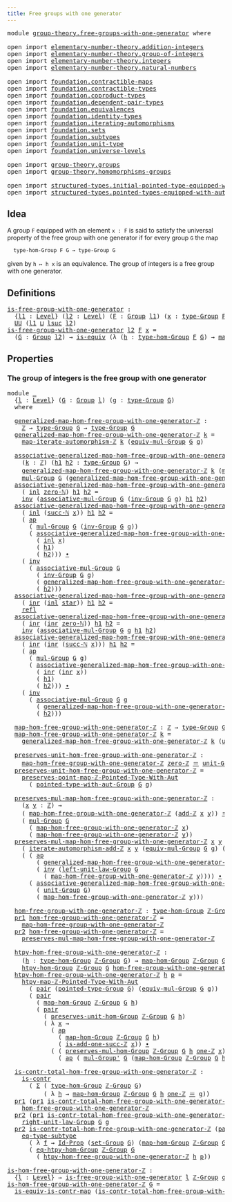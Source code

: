 ```yaml
---
title: Free groups with one generator
---
```


<pre class="Agda"><a id="56" class="Keyword">module</a> <a id="63" href="group-theory.free-groups-with-one-generator.html" class="Module">group-theory.free-groups-with-one-generator</a> <a id="107" class="Keyword">where</a>

<a id="114" class="Keyword">open</a> <a id="119" class="Keyword">import</a> <a id="126" href="elementary-number-theory.addition-integers.html" class="Module">elementary-number-theory.addition-integers</a>
<a id="169" class="Keyword">open</a> <a id="174" class="Keyword">import</a> <a id="181" href="elementary-number-theory.group-of-integers.html" class="Module">elementary-number-theory.group-of-integers</a>
<a id="224" class="Keyword">open</a> <a id="229" class="Keyword">import</a> <a id="236" href="elementary-number-theory.integers.html" class="Module">elementary-number-theory.integers</a>
<a id="270" class="Keyword">open</a> <a id="275" class="Keyword">import</a> <a id="282" href="elementary-number-theory.natural-numbers.html" class="Module">elementary-number-theory.natural-numbers</a>

<a id="324" class="Keyword">open</a> <a id="329" class="Keyword">import</a> <a id="336" href="foundation.contractible-maps.html" class="Module">foundation.contractible-maps</a>
<a id="365" class="Keyword">open</a> <a id="370" class="Keyword">import</a> <a id="377" href="foundation.contractible-types.html" class="Module">foundation.contractible-types</a>
<a id="407" class="Keyword">open</a> <a id="412" class="Keyword">import</a> <a id="419" href="foundation.coproduct-types.html" class="Module">foundation.coproduct-types</a>
<a id="446" class="Keyword">open</a> <a id="451" class="Keyword">import</a> <a id="458" href="foundation.dependent-pair-types.html" class="Module">foundation.dependent-pair-types</a>
<a id="490" class="Keyword">open</a> <a id="495" class="Keyword">import</a> <a id="502" href="foundation.equivalences.html" class="Module">foundation.equivalences</a>
<a id="526" class="Keyword">open</a> <a id="531" class="Keyword">import</a> <a id="538" href="foundation.identity-types.html" class="Module">foundation.identity-types</a>
<a id="564" class="Keyword">open</a> <a id="569" class="Keyword">import</a> <a id="576" href="foundation.iterating-automorphisms.html" class="Module">foundation.iterating-automorphisms</a>
<a id="611" class="Keyword">open</a> <a id="616" class="Keyword">import</a> <a id="623" href="foundation.sets.html" class="Module">foundation.sets</a>
<a id="639" class="Keyword">open</a> <a id="644" class="Keyword">import</a> <a id="651" href="foundation.subtypes.html" class="Module">foundation.subtypes</a>
<a id="671" class="Keyword">open</a> <a id="676" class="Keyword">import</a> <a id="683" href="foundation.unit-type.html" class="Module">foundation.unit-type</a>
<a id="704" class="Keyword">open</a> <a id="709" class="Keyword">import</a> <a id="716" href="foundation.universe-levels.html" class="Module">foundation.universe-levels</a>

<a id="744" class="Keyword">open</a> <a id="749" class="Keyword">import</a> <a id="756" href="group-theory.groups.html" class="Module">group-theory.groups</a>
<a id="776" class="Keyword">open</a> <a id="781" class="Keyword">import</a> <a id="788" href="group-theory.homomorphisms-groups.html" class="Module">group-theory.homomorphisms-groups</a>

<a id="823" class="Keyword">open</a> <a id="828" class="Keyword">import</a> <a id="835" href="structured-types.initial-pointed-type-equipped-with-automorphism.html" class="Module">structured-types.initial-pointed-type-equipped-with-automorphism</a>
<a id="900" class="Keyword">open</a> <a id="905" class="Keyword">import</a> <a id="912" href="structured-types.pointed-types-equipped-with-automorphisms.html" class="Module">structured-types.pointed-types-equipped-with-automorphisms</a>
</pre>
## Idea

A group `F` equipped with an element `x : F` is said to satisfy the universal property of the free group with one generator if for every group `G` the map

```md
  type-hom-Group F G → type-Group G
```

given by `h ↦ h x` is an equivalence. The group of integers is a free group with one generator.

## Definitions

<pre class="Agda"><a id="is-free-group-with-one-generator"></a><a id="1309" href="group-theory.free-groups-with-one-generator.html#1309" class="Function">is-free-group-with-one-generator</a> <a id="1342" class="Symbol">:</a>
  <a id="1346" class="Symbol">{</a><a id="1347" href="group-theory.free-groups-with-one-generator.html#1347" class="Bound">l1</a> <a id="1350" class="Symbol">:</a> <a id="1352" href="Agda.Primitive.html#597" class="Postulate">Level</a><a id="1357" class="Symbol">}</a> <a id="1359" class="Symbol">(</a><a id="1360" href="group-theory.free-groups-with-one-generator.html#1360" class="Bound">l2</a> <a id="1363" class="Symbol">:</a> <a id="1365" href="Agda.Primitive.html#597" class="Postulate">Level</a><a id="1370" class="Symbol">)</a> <a id="1372" class="Symbol">(</a><a id="1373" href="group-theory.free-groups-with-one-generator.html#1373" class="Bound">F</a> <a id="1375" class="Symbol">:</a> <a id="1377" href="group-theory.groups.html#2750" class="Function">Group</a> <a id="1383" href="group-theory.free-groups-with-one-generator.html#1347" class="Bound">l1</a><a id="1385" class="Symbol">)</a> <a id="1387" class="Symbol">(</a><a id="1388" href="group-theory.free-groups-with-one-generator.html#1388" class="Bound">x</a> <a id="1390" class="Symbol">:</a> <a id="1392" href="group-theory.groups.html#2993" class="Function">type-Group</a> <a id="1403" href="group-theory.free-groups-with-one-generator.html#1373" class="Bound">F</a><a id="1404" class="Symbol">)</a> <a id="1406" class="Symbol">→</a>
  <a id="1410" href="foundation-core.universe-levels.html#235" class="Primitive">UU</a> <a id="1413" class="Symbol">(</a><a id="1414" href="group-theory.free-groups-with-one-generator.html#1347" class="Bound">l1</a> <a id="1417" href="Agda.Primitive.html#810" class="Primitive Operator">⊔</a> <a id="1419" href="Agda.Primitive.html#780" class="Primitive">lsuc</a> <a id="1424" href="group-theory.free-groups-with-one-generator.html#1360" class="Bound">l2</a><a id="1426" class="Symbol">)</a>
<a id="1428" href="group-theory.free-groups-with-one-generator.html#1309" class="Function">is-free-group-with-one-generator</a> <a id="1461" href="group-theory.free-groups-with-one-generator.html#1461" class="Bound">l2</a> <a id="1464" href="group-theory.free-groups-with-one-generator.html#1464" class="Bound">F</a> <a id="1466" href="group-theory.free-groups-with-one-generator.html#1466" class="Bound">x</a> <a id="1468" class="Symbol">=</a>
  <a id="1472" class="Symbol">(</a><a id="1473" href="group-theory.free-groups-with-one-generator.html#1473" class="Bound">G</a> <a id="1475" class="Symbol">:</a> <a id="1477" href="group-theory.groups.html#2750" class="Function">Group</a> <a id="1483" href="group-theory.free-groups-with-one-generator.html#1461" class="Bound">l2</a><a id="1485" class="Symbol">)</a> <a id="1487" class="Symbol">→</a> <a id="1489" href="foundation-core.equivalences.html#1556" class="Function">is-equiv</a> <a id="1498" class="Symbol">(λ</a> <a id="1501" class="Symbol">(</a><a id="1502" href="group-theory.free-groups-with-one-generator.html#1502" class="Bound">h</a> <a id="1504" class="Symbol">:</a> <a id="1506" href="group-theory.homomorphisms-groups.html#1635" class="Function">type-hom-Group</a> <a id="1521" href="group-theory.free-groups-with-one-generator.html#1464" class="Bound">F</a> <a id="1523" href="group-theory.free-groups-with-one-generator.html#1473" class="Bound">G</a><a id="1524" class="Symbol">)</a> <a id="1526" class="Symbol">→</a> <a id="1528" href="group-theory.homomorphisms-groups.html#1764" class="Function">map-hom-Group</a> <a id="1542" href="group-theory.free-groups-with-one-generator.html#1464" class="Bound">F</a> <a id="1544" href="group-theory.free-groups-with-one-generator.html#1473" class="Bound">G</a> <a id="1546" href="group-theory.free-groups-with-one-generator.html#1502" class="Bound">h</a> <a id="1548" href="group-theory.free-groups-with-one-generator.html#1466" class="Bound">x</a><a id="1549" class="Symbol">)</a>
</pre>
## Properties

### The group of integers is the free group with one generator

<pre class="Agda"><a id="1643" class="Keyword">module</a> <a id="1650" href="group-theory.free-groups-with-one-generator.html#1650" class="Module">_</a>
  <a id="1654" class="Symbol">{</a><a id="1655" href="group-theory.free-groups-with-one-generator.html#1655" class="Bound">l</a> <a id="1657" class="Symbol">:</a> <a id="1659" href="Agda.Primitive.html#597" class="Postulate">Level</a><a id="1664" class="Symbol">}</a> <a id="1666" class="Symbol">(</a><a id="1667" href="group-theory.free-groups-with-one-generator.html#1667" class="Bound">G</a> <a id="1669" class="Symbol">:</a> <a id="1671" href="group-theory.groups.html#2750" class="Function">Group</a> <a id="1677" href="group-theory.free-groups-with-one-generator.html#1655" class="Bound">l</a><a id="1678" class="Symbol">)</a> <a id="1680" class="Symbol">(</a><a id="1681" href="group-theory.free-groups-with-one-generator.html#1681" class="Bound">g</a> <a id="1683" class="Symbol">:</a> <a id="1685" href="group-theory.groups.html#2993" class="Function">type-Group</a> <a id="1696" href="group-theory.free-groups-with-one-generator.html#1667" class="Bound">G</a><a id="1697" class="Symbol">)</a>
  <a id="1701" class="Keyword">where</a>

  <a id="1710" href="group-theory.free-groups-with-one-generator.html#1710" class="Function">generalized-map-hom-free-group-with-one-generator-ℤ</a> <a id="1762" class="Symbol">:</a>
    <a id="1768" href="elementary-number-theory.integers.html#2078" class="Function">ℤ</a> <a id="1770" class="Symbol">→</a> <a id="1772" href="group-theory.groups.html#2993" class="Function">type-Group</a> <a id="1783" href="group-theory.free-groups-with-one-generator.html#1667" class="Bound">G</a> <a id="1785" class="Symbol">→</a> <a id="1787" href="group-theory.groups.html#2993" class="Function">type-Group</a> <a id="1798" href="group-theory.free-groups-with-one-generator.html#1667" class="Bound">G</a>
  <a id="1802" href="group-theory.free-groups-with-one-generator.html#1710" class="Function">generalized-map-hom-free-group-with-one-generator-ℤ</a> <a id="1854" href="group-theory.free-groups-with-one-generator.html#1854" class="Bound">k</a> <a id="1856" class="Symbol">=</a>
    <a id="1862" href="foundation.iterating-automorphisms.html#2989" class="Function">map-iterate-automorphism-ℤ</a> <a id="1889" href="group-theory.free-groups-with-one-generator.html#1854" class="Bound">k</a> <a id="1891" class="Symbol">(</a><a id="1892" href="group-theory.groups.html#6224" class="Function">equiv-mul-Group</a> <a id="1908" href="group-theory.free-groups-with-one-generator.html#1667" class="Bound">G</a> <a id="1910" href="group-theory.free-groups-with-one-generator.html#1681" class="Bound">g</a><a id="1911" class="Symbol">)</a>

  <a id="1916" href="group-theory.free-groups-with-one-generator.html#1916" class="Function">associative-generalized-map-hom-free-group-with-one-generator-ℤ</a> <a id="1980" class="Symbol">:</a>
    <a id="1986" class="Symbol">(</a><a id="1987" href="group-theory.free-groups-with-one-generator.html#1987" class="Bound">k</a> <a id="1989" class="Symbol">:</a> <a id="1991" href="elementary-number-theory.integers.html#2078" class="Function">ℤ</a><a id="1992" class="Symbol">)</a> <a id="1994" class="Symbol">(</a><a id="1995" href="group-theory.free-groups-with-one-generator.html#1995" class="Bound">h1</a> <a id="1998" href="group-theory.free-groups-with-one-generator.html#1998" class="Bound">h2</a> <a id="2001" class="Symbol">:</a> <a id="2003" href="group-theory.groups.html#2993" class="Function">type-Group</a> <a id="2014" href="group-theory.free-groups-with-one-generator.html#1667" class="Bound">G</a><a id="2015" class="Symbol">)</a> <a id="2017" class="Symbol">→</a>
    <a id="2023" href="group-theory.free-groups-with-one-generator.html#1710" class="Function">generalized-map-hom-free-group-with-one-generator-ℤ</a> <a id="2075" href="group-theory.free-groups-with-one-generator.html#1987" class="Bound">k</a> <a id="2077" class="Symbol">(</a><a id="2078" href="group-theory.groups.html#3238" class="Function">mul-Group</a> <a id="2088" href="group-theory.free-groups-with-one-generator.html#1667" class="Bound">G</a> <a id="2090" href="group-theory.free-groups-with-one-generator.html#1995" class="Bound">h1</a> <a id="2093" href="group-theory.free-groups-with-one-generator.html#1998" class="Bound">h2</a><a id="2095" class="Symbol">)</a> <a id="2097" href="foundation-core.identity-types.html#1865" class="Function Operator">＝</a>
    <a id="2103" href="group-theory.groups.html#3238" class="Function">mul-Group</a> <a id="2113" href="group-theory.free-groups-with-one-generator.html#1667" class="Bound">G</a> <a id="2115" class="Symbol">(</a><a id="2116" href="group-theory.free-groups-with-one-generator.html#1710" class="Function">generalized-map-hom-free-group-with-one-generator-ℤ</a> <a id="2168" href="group-theory.free-groups-with-one-generator.html#1987" class="Bound">k</a> <a id="2170" href="group-theory.free-groups-with-one-generator.html#1995" class="Bound">h1</a><a id="2172" class="Symbol">)</a> <a id="2174" href="group-theory.free-groups-with-one-generator.html#1998" class="Bound">h2</a>
  <a id="2179" href="group-theory.free-groups-with-one-generator.html#1916" class="Function">associative-generalized-map-hom-free-group-with-one-generator-ℤ</a>
    <a id="2247" class="Symbol">(</a> <a id="2249" href="foundation.coproduct-types.html#1249" class="InductiveConstructor">inl</a> <a id="2253" href="elementary-number-theory.natural-numbers.html#1569" class="InductiveConstructor">zero-ℕ</a><a id="2259" class="Symbol">)</a> <a id="2261" href="group-theory.free-groups-with-one-generator.html#2261" class="Bound">h1</a> <a id="2264" href="group-theory.free-groups-with-one-generator.html#2264" class="Bound">h2</a> <a id="2267" class="Symbol">=</a>
    <a id="2273" href="foundation-core.identity-types.html#2729" class="Function">inv</a> <a id="2277" class="Symbol">(</a><a id="2278" href="group-theory.groups.html#3587" class="Function">associative-mul-Group</a> <a id="2300" href="group-theory.free-groups-with-one-generator.html#1667" class="Bound">G</a> <a id="2302" class="Symbol">(</a><a id="2303" href="group-theory.groups.html#4941" class="Function">inv-Group</a> <a id="2313" href="group-theory.free-groups-with-one-generator.html#1667" class="Bound">G</a> <a id="2315" href="group-theory.free-groups-with-one-generator.html#1681" class="Bound">g</a><a id="2316" class="Symbol">)</a> <a id="2318" href="group-theory.free-groups-with-one-generator.html#2261" class="Bound">h1</a> <a id="2321" href="group-theory.free-groups-with-one-generator.html#2264" class="Bound">h2</a><a id="2323" class="Symbol">)</a>
  <a id="2327" href="group-theory.free-groups-with-one-generator.html#1916" class="Function">associative-generalized-map-hom-free-group-with-one-generator-ℤ</a>
    <a id="2395" class="Symbol">(</a> <a id="2397" href="foundation.coproduct-types.html#1249" class="InductiveConstructor">inl</a> <a id="2401" class="Symbol">(</a><a id="2402" href="elementary-number-theory.natural-numbers.html#1582" class="InductiveConstructor">succ-ℕ</a> <a id="2409" href="group-theory.free-groups-with-one-generator.html#2409" class="Bound">x</a><a id="2410" class="Symbol">))</a> <a id="2413" href="group-theory.free-groups-with-one-generator.html#2413" class="Bound">h1</a> <a id="2416" href="group-theory.free-groups-with-one-generator.html#2416" class="Bound">h2</a> <a id="2419" class="Symbol">=</a>
    <a id="2425" class="Symbol">(</a> <a id="2427" href="foundation-core.identity-types.html#4003" class="Function">ap</a>
      <a id="2436" class="Symbol">(</a> <a id="2438" href="group-theory.groups.html#3238" class="Function">mul-Group</a> <a id="2448" href="group-theory.free-groups-with-one-generator.html#1667" class="Bound">G</a> <a id="2450" class="Symbol">(</a><a id="2451" href="group-theory.groups.html#4941" class="Function">inv-Group</a> <a id="2461" href="group-theory.free-groups-with-one-generator.html#1667" class="Bound">G</a> <a id="2463" href="group-theory.free-groups-with-one-generator.html#1681" class="Bound">g</a><a id="2464" class="Symbol">))</a>
      <a id="2473" class="Symbol">(</a> <a id="2475" href="group-theory.free-groups-with-one-generator.html#1916" class="Function">associative-generalized-map-hom-free-group-with-one-generator-ℤ</a>
        <a id="2547" class="Symbol">(</a> <a id="2549" href="foundation.coproduct-types.html#1249" class="InductiveConstructor">inl</a> <a id="2553" href="group-theory.free-groups-with-one-generator.html#2409" class="Bound">x</a><a id="2554" class="Symbol">)</a>
        <a id="2564" class="Symbol">(</a> <a id="2566" href="group-theory.free-groups-with-one-generator.html#2413" class="Bound">h1</a><a id="2568" class="Symbol">)</a>
        <a id="2578" class="Symbol">(</a> <a id="2580" href="group-theory.free-groups-with-one-generator.html#2416" class="Bound">h2</a><a id="2582" class="Symbol">)))</a> <a id="2586" href="foundation-core.identity-types.html#2425" class="Function Operator">∙</a>
    <a id="2592" class="Symbol">(</a> <a id="2594" href="foundation-core.identity-types.html#2729" class="Function">inv</a>
      <a id="2604" class="Symbol">(</a> <a id="2606" href="group-theory.groups.html#3587" class="Function">associative-mul-Group</a> <a id="2628" href="group-theory.free-groups-with-one-generator.html#1667" class="Bound">G</a>
        <a id="2638" class="Symbol">(</a> <a id="2640" href="group-theory.groups.html#4941" class="Function">inv-Group</a> <a id="2650" href="group-theory.free-groups-with-one-generator.html#1667" class="Bound">G</a> <a id="2652" href="group-theory.free-groups-with-one-generator.html#1681" class="Bound">g</a><a id="2653" class="Symbol">)</a>
        <a id="2663" class="Symbol">(</a> <a id="2665" href="group-theory.free-groups-with-one-generator.html#1710" class="Function">generalized-map-hom-free-group-with-one-generator-ℤ</a> <a id="2717" class="Symbol">(</a><a id="2718" href="foundation.coproduct-types.html#1249" class="InductiveConstructor">inl</a> <a id="2722" href="group-theory.free-groups-with-one-generator.html#2409" class="Bound">x</a><a id="2723" class="Symbol">)</a> <a id="2725" href="group-theory.free-groups-with-one-generator.html#2413" class="Bound">h1</a><a id="2727" class="Symbol">)</a>
        <a id="2737" class="Symbol">(</a> <a id="2739" href="group-theory.free-groups-with-one-generator.html#2416" class="Bound">h2</a><a id="2741" class="Symbol">)))</a>
  <a id="2747" href="group-theory.free-groups-with-one-generator.html#1916" class="Function">associative-generalized-map-hom-free-group-with-one-generator-ℤ</a>
    <a id="2815" class="Symbol">(</a> <a id="2817" href="foundation.coproduct-types.html#1267" class="InductiveConstructor">inr</a> <a id="2821" class="Symbol">(</a><a id="2822" href="foundation.coproduct-types.html#1249" class="InductiveConstructor">inl</a> <a id="2826" href="foundation.unit-type.html#1108" class="InductiveConstructor">star</a><a id="2830" class="Symbol">))</a> <a id="2833" href="group-theory.free-groups-with-one-generator.html#2833" class="Bound">h1</a> <a id="2836" href="group-theory.free-groups-with-one-generator.html#2836" class="Bound">h2</a> <a id="2839" class="Symbol">=</a>
    <a id="2845" href="foundation-core.identity-types.html#1820" class="InductiveConstructor">refl</a>
  <a id="2852" href="group-theory.free-groups-with-one-generator.html#1916" class="Function">associative-generalized-map-hom-free-group-with-one-generator-ℤ</a>
    <a id="2920" class="Symbol">(</a> <a id="2922" href="foundation.coproduct-types.html#1267" class="InductiveConstructor">inr</a> <a id="2926" class="Symbol">(</a><a id="2927" href="foundation.coproduct-types.html#1267" class="InductiveConstructor">inr</a> <a id="2931" href="elementary-number-theory.natural-numbers.html#1569" class="InductiveConstructor">zero-ℕ</a><a id="2937" class="Symbol">))</a> <a id="2940" href="group-theory.free-groups-with-one-generator.html#2940" class="Bound">h1</a> <a id="2943" href="group-theory.free-groups-with-one-generator.html#2943" class="Bound">h2</a> <a id="2946" class="Symbol">=</a>
    <a id="2952" href="foundation-core.identity-types.html#2729" class="Function">inv</a> <a id="2956" class="Symbol">(</a><a id="2957" href="group-theory.groups.html#3587" class="Function">associative-mul-Group</a> <a id="2979" href="group-theory.free-groups-with-one-generator.html#1667" class="Bound">G</a> <a id="2981" href="group-theory.free-groups-with-one-generator.html#1681" class="Bound">g</a> <a id="2983" href="group-theory.free-groups-with-one-generator.html#2940" class="Bound">h1</a> <a id="2986" href="group-theory.free-groups-with-one-generator.html#2943" class="Bound">h2</a><a id="2988" class="Symbol">)</a>
  <a id="2992" href="group-theory.free-groups-with-one-generator.html#1916" class="Function">associative-generalized-map-hom-free-group-with-one-generator-ℤ</a>
    <a id="3060" class="Symbol">(</a> <a id="3062" href="foundation.coproduct-types.html#1267" class="InductiveConstructor">inr</a> <a id="3066" class="Symbol">(</a><a id="3067" href="foundation.coproduct-types.html#1267" class="InductiveConstructor">inr</a> <a id="3071" class="Symbol">(</a><a id="3072" href="elementary-number-theory.natural-numbers.html#1582" class="InductiveConstructor">succ-ℕ</a> <a id="3079" href="group-theory.free-groups-with-one-generator.html#3079" class="Bound">x</a><a id="3080" class="Symbol">)))</a> <a id="3084" href="group-theory.free-groups-with-one-generator.html#3084" class="Bound">h1</a> <a id="3087" href="group-theory.free-groups-with-one-generator.html#3087" class="Bound">h2</a> <a id="3090" class="Symbol">=</a>
    <a id="3096" class="Symbol">(</a> <a id="3098" href="foundation-core.identity-types.html#4003" class="Function">ap</a>
      <a id="3107" class="Symbol">(</a> <a id="3109" href="group-theory.groups.html#3238" class="Function">mul-Group</a> <a id="3119" href="group-theory.free-groups-with-one-generator.html#1667" class="Bound">G</a> <a id="3121" href="group-theory.free-groups-with-one-generator.html#1681" class="Bound">g</a><a id="3122" class="Symbol">)</a>
      <a id="3130" class="Symbol">(</a> <a id="3132" href="group-theory.free-groups-with-one-generator.html#1916" class="Function">associative-generalized-map-hom-free-group-with-one-generator-ℤ</a>
        <a id="3204" class="Symbol">(</a> <a id="3206" href="foundation.coproduct-types.html#1267" class="InductiveConstructor">inr</a> <a id="3210" class="Symbol">(</a><a id="3211" href="foundation.coproduct-types.html#1267" class="InductiveConstructor">inr</a> <a id="3215" href="group-theory.free-groups-with-one-generator.html#3079" class="Bound">x</a><a id="3216" class="Symbol">))</a>
        <a id="3227" class="Symbol">(</a> <a id="3229" href="group-theory.free-groups-with-one-generator.html#3084" class="Bound">h1</a><a id="3231" class="Symbol">)</a>
        <a id="3241" class="Symbol">(</a> <a id="3243" href="group-theory.free-groups-with-one-generator.html#3087" class="Bound">h2</a><a id="3245" class="Symbol">)))</a> <a id="3249" href="foundation-core.identity-types.html#2425" class="Function Operator">∙</a>
    <a id="3255" class="Symbol">(</a> <a id="3257" href="foundation-core.identity-types.html#2729" class="Function">inv</a>
      <a id="3267" class="Symbol">(</a> <a id="3269" href="group-theory.groups.html#3587" class="Function">associative-mul-Group</a> <a id="3291" href="group-theory.free-groups-with-one-generator.html#1667" class="Bound">G</a> <a id="3293" href="group-theory.free-groups-with-one-generator.html#1681" class="Bound">g</a>
        <a id="3303" class="Symbol">(</a> <a id="3305" href="group-theory.free-groups-with-one-generator.html#1710" class="Function">generalized-map-hom-free-group-with-one-generator-ℤ</a> <a id="3357" class="Symbol">(</a><a id="3358" href="foundation.coproduct-types.html#1267" class="InductiveConstructor">inr</a> <a id="3362" class="Symbol">(</a><a id="3363" href="foundation.coproduct-types.html#1267" class="InductiveConstructor">inr</a> <a id="3367" href="group-theory.free-groups-with-one-generator.html#3079" class="Bound">x</a><a id="3368" class="Symbol">))</a> <a id="3371" href="group-theory.free-groups-with-one-generator.html#3084" class="Bound">h1</a><a id="3373" class="Symbol">)</a>
        <a id="3383" class="Symbol">(</a> <a id="3385" href="group-theory.free-groups-with-one-generator.html#3087" class="Bound">h2</a><a id="3387" class="Symbol">)))</a>
  
  <a id="3396" href="group-theory.free-groups-with-one-generator.html#3396" class="Function">map-hom-free-group-with-one-generator-ℤ</a> <a id="3436" class="Symbol">:</a> <a id="3438" href="elementary-number-theory.integers.html#2078" class="Function">ℤ</a> <a id="3440" class="Symbol">→</a> <a id="3442" href="group-theory.groups.html#2993" class="Function">type-Group</a> <a id="3453" href="group-theory.free-groups-with-one-generator.html#1667" class="Bound">G</a>
  <a id="3457" href="group-theory.free-groups-with-one-generator.html#3396" class="Function">map-hom-free-group-with-one-generator-ℤ</a> <a id="3497" href="group-theory.free-groups-with-one-generator.html#3497" class="Bound">k</a> <a id="3499" class="Symbol">=</a>
    <a id="3505" href="group-theory.free-groups-with-one-generator.html#1710" class="Function">generalized-map-hom-free-group-with-one-generator-ℤ</a> <a id="3557" href="group-theory.free-groups-with-one-generator.html#3497" class="Bound">k</a> <a id="3559" class="Symbol">(</a><a id="3560" href="group-theory.groups.html#4037" class="Function">unit-Group</a> <a id="3571" href="group-theory.free-groups-with-one-generator.html#1667" class="Bound">G</a><a id="3572" class="Symbol">)</a>

  <a id="3577" href="group-theory.free-groups-with-one-generator.html#3577" class="Function">preserves-unit-hom-free-group-with-one-generator-ℤ</a> <a id="3628" class="Symbol">:</a>
    <a id="3634" href="group-theory.free-groups-with-one-generator.html#3396" class="Function">map-hom-free-group-with-one-generator-ℤ</a> <a id="3674" href="elementary-number-theory.integers.html#2321" class="Function">zero-ℤ</a> <a id="3681" href="foundation-core.identity-types.html#1865" class="Function Operator">＝</a> <a id="3683" href="group-theory.groups.html#4037" class="Function">unit-Group</a> <a id="3694" href="group-theory.free-groups-with-one-generator.html#1667" class="Bound">G</a>
  <a id="3698" href="group-theory.free-groups-with-one-generator.html#3577" class="Function">preserves-unit-hom-free-group-with-one-generator-ℤ</a> <a id="3749" class="Symbol">=</a>
    <a id="3755" href="structured-types.initial-pointed-type-equipped-with-automorphism.html#1512" class="Function">preserves-point-map-ℤ-Pointed-Type-With-Aut</a>
      <a id="3805" class="Symbol">(</a> <a id="3807" href="group-theory.groups.html#11872" class="Function">pointed-type-with-aut-Group</a> <a id="3835" href="group-theory.free-groups-with-one-generator.html#1667" class="Bound">G</a> <a id="3837" href="group-theory.free-groups-with-one-generator.html#1681" class="Bound">g</a><a id="3838" class="Symbol">)</a>

  <a id="3843" href="group-theory.free-groups-with-one-generator.html#3843" class="Function">preserves-mul-map-hom-free-group-with-one-generator-ℤ</a> <a id="3897" class="Symbol">:</a>
    <a id="3903" class="Symbol">(</a><a id="3904" href="group-theory.free-groups-with-one-generator.html#3904" class="Bound">x</a> <a id="3906" href="group-theory.free-groups-with-one-generator.html#3906" class="Bound">y</a> <a id="3908" class="Symbol">:</a> <a id="3910" href="elementary-number-theory.integers.html#2078" class="Function">ℤ</a><a id="3911" class="Symbol">)</a> <a id="3913" class="Symbol">→</a>
    <a id="3919" class="Symbol">(</a> <a id="3921" href="group-theory.free-groups-with-one-generator.html#3396" class="Function">map-hom-free-group-with-one-generator-ℤ</a> <a id="3961" class="Symbol">(</a><a id="3962" href="elementary-number-theory.addition-integers.html#1631" class="Function">add-ℤ</a> <a id="3968" href="group-theory.free-groups-with-one-generator.html#3904" class="Bound">x</a> <a id="3970" href="group-theory.free-groups-with-one-generator.html#3906" class="Bound">y</a><a id="3971" class="Symbol">))</a> <a id="3974" href="foundation-core.identity-types.html#1865" class="Function Operator">＝</a>
    <a id="3980" class="Symbol">(</a> <a id="3982" href="group-theory.groups.html#3238" class="Function">mul-Group</a> <a id="3992" href="group-theory.free-groups-with-one-generator.html#1667" class="Bound">G</a>
      <a id="4000" class="Symbol">(</a> <a id="4002" href="group-theory.free-groups-with-one-generator.html#3396" class="Function">map-hom-free-group-with-one-generator-ℤ</a> <a id="4042" href="group-theory.free-groups-with-one-generator.html#3904" class="Bound">x</a><a id="4043" class="Symbol">)</a>
      <a id="4051" class="Symbol">(</a> <a id="4053" href="group-theory.free-groups-with-one-generator.html#3396" class="Function">map-hom-free-group-with-one-generator-ℤ</a> <a id="4093" href="group-theory.free-groups-with-one-generator.html#3906" class="Bound">y</a><a id="4094" class="Symbol">))</a>
  <a id="4099" href="group-theory.free-groups-with-one-generator.html#3843" class="Function">preserves-mul-map-hom-free-group-with-one-generator-ℤ</a> <a id="4153" href="group-theory.free-groups-with-one-generator.html#4153" class="Bound">x</a> <a id="4155" href="group-theory.free-groups-with-one-generator.html#4155" class="Bound">y</a> <a id="4157" class="Symbol">=</a>
    <a id="4163" class="Symbol">(</a> <a id="4165" href="foundation.iterating-automorphisms.html#9298" class="Function">iterate-automorphism-add-ℤ</a> <a id="4192" href="group-theory.free-groups-with-one-generator.html#4153" class="Bound">x</a> <a id="4194" href="group-theory.free-groups-with-one-generator.html#4155" class="Bound">y</a> <a id="4196" class="Symbol">(</a><a id="4197" href="group-theory.groups.html#6224" class="Function">equiv-mul-Group</a> <a id="4213" href="group-theory.free-groups-with-one-generator.html#1667" class="Bound">G</a> <a id="4215" href="group-theory.free-groups-with-one-generator.html#1681" class="Bound">g</a><a id="4216" class="Symbol">)</a> <a id="4218" class="Symbol">(</a><a id="4219" href="group-theory.groups.html#4037" class="Function">unit-Group</a> <a id="4230" href="group-theory.free-groups-with-one-generator.html#1667" class="Bound">G</a><a id="4231" class="Symbol">))</a> <a id="4234" href="foundation-core.identity-types.html#2425" class="Function Operator">∙</a>
    <a id="4240" class="Symbol">(</a> <a id="4242" class="Symbol">(</a> <a id="4244" href="foundation-core.identity-types.html#4003" class="Function">ap</a>
        <a id="4255" class="Symbol">(</a> <a id="4257" href="group-theory.free-groups-with-one-generator.html#1710" class="Function">generalized-map-hom-free-group-with-one-generator-ℤ</a> <a id="4309" href="group-theory.free-groups-with-one-generator.html#4153" class="Bound">x</a><a id="4310" class="Symbol">)</a>
        <a id="4320" class="Symbol">(</a> <a id="4322" href="foundation-core.identity-types.html#2729" class="Function">inv</a> <a id="4326" class="Symbol">(</a><a id="4327" href="group-theory.groups.html#4454" class="Function">left-unit-law-Group</a> <a id="4347" href="group-theory.free-groups-with-one-generator.html#1667" class="Bound">G</a>
          <a id="4359" class="Symbol">(</a> <a id="4361" href="group-theory.free-groups-with-one-generator.html#3396" class="Function">map-hom-free-group-with-one-generator-ℤ</a> <a id="4401" href="group-theory.free-groups-with-one-generator.html#4155" class="Bound">y</a><a id="4402" class="Symbol">))))</a> <a id="4407" href="foundation-core.identity-types.html#2425" class="Function Operator">∙</a>
      <a id="4415" class="Symbol">(</a> <a id="4417" href="group-theory.free-groups-with-one-generator.html#1916" class="Function">associative-generalized-map-hom-free-group-with-one-generator-ℤ</a> <a id="4481" href="group-theory.free-groups-with-one-generator.html#4153" class="Bound">x</a>
        <a id="4491" class="Symbol">(</a> <a id="4493" href="group-theory.groups.html#4037" class="Function">unit-Group</a> <a id="4504" href="group-theory.free-groups-with-one-generator.html#1667" class="Bound">G</a><a id="4505" class="Symbol">)</a>
        <a id="4515" class="Symbol">(</a> <a id="4517" href="group-theory.free-groups-with-one-generator.html#3396" class="Function">map-hom-free-group-with-one-generator-ℤ</a> <a id="4557" href="group-theory.free-groups-with-one-generator.html#4155" class="Bound">y</a><a id="4558" class="Symbol">)))</a>

  <a id="4565" href="group-theory.free-groups-with-one-generator.html#4565" class="Function">hom-free-group-with-one-generator-ℤ</a> <a id="4601" class="Symbol">:</a> <a id="4603" href="group-theory.homomorphisms-groups.html#1635" class="Function">type-hom-Group</a> <a id="4618" href="elementary-number-theory.group-of-integers.html#658" class="Function">ℤ-Group</a> <a id="4626" href="group-theory.free-groups-with-one-generator.html#1667" class="Bound">G</a>
  <a id="4630" href="foundation-core.dependent-pair-types.html#605" class="Field">pr1</a> <a id="4634" href="group-theory.free-groups-with-one-generator.html#4565" class="Function">hom-free-group-with-one-generator-ℤ</a> <a id="4670" class="Symbol">=</a>
    <a id="4676" href="group-theory.free-groups-with-one-generator.html#3396" class="Function">map-hom-free-group-with-one-generator-ℤ</a>
  <a id="4718" href="foundation-core.dependent-pair-types.html#617" class="Field">pr2</a> <a id="4722" href="group-theory.free-groups-with-one-generator.html#4565" class="Function">hom-free-group-with-one-generator-ℤ</a> <a id="4758" class="Symbol">=</a>
    <a id="4764" href="group-theory.free-groups-with-one-generator.html#3843" class="Function">preserves-mul-map-hom-free-group-with-one-generator-ℤ</a>

  <a id="4821" href="group-theory.free-groups-with-one-generator.html#4821" class="Function">htpy-hom-free-group-with-one-generator-ℤ</a> <a id="4862" class="Symbol">:</a>
    <a id="4868" class="Symbol">(</a><a id="4869" href="group-theory.free-groups-with-one-generator.html#4869" class="Bound">h</a> <a id="4871" class="Symbol">:</a> <a id="4873" href="group-theory.homomorphisms-groups.html#1635" class="Function">type-hom-Group</a> <a id="4888" href="elementary-number-theory.group-of-integers.html#658" class="Function">ℤ-Group</a> <a id="4896" href="group-theory.free-groups-with-one-generator.html#1667" class="Bound">G</a><a id="4897" class="Symbol">)</a> <a id="4899" class="Symbol">→</a> <a id="4901" href="group-theory.homomorphisms-groups.html#1764" class="Function">map-hom-Group</a> <a id="4915" href="elementary-number-theory.group-of-integers.html#658" class="Function">ℤ-Group</a> <a id="4923" href="group-theory.free-groups-with-one-generator.html#1667" class="Bound">G</a> <a id="4925" href="group-theory.free-groups-with-one-generator.html#4869" class="Bound">h</a> <a id="4927" href="elementary-number-theory.integers.html#2563" class="Function">one-ℤ</a> <a id="4933" href="foundation-core.identity-types.html#1865" class="Function Operator">＝</a> <a id="4935" href="group-theory.free-groups-with-one-generator.html#1681" class="Bound">g</a> <a id="4937" class="Symbol">→</a>
    <a id="4943" href="group-theory.homomorphisms-groups.html#2690" class="Function">htpy-hom-Group</a> <a id="4958" href="elementary-number-theory.group-of-integers.html#658" class="Function">ℤ-Group</a> <a id="4966" href="group-theory.free-groups-with-one-generator.html#1667" class="Bound">G</a> <a id="4968" href="group-theory.free-groups-with-one-generator.html#4565" class="Function">hom-free-group-with-one-generator-ℤ</a> <a id="5004" href="group-theory.free-groups-with-one-generator.html#4869" class="Bound">h</a>
  <a id="5008" href="group-theory.free-groups-with-one-generator.html#4821" class="Function">htpy-hom-free-group-with-one-generator-ℤ</a> <a id="5049" href="group-theory.free-groups-with-one-generator.html#5049" class="Bound">h</a> <a id="5051" href="group-theory.free-groups-with-one-generator.html#5051" class="Bound">p</a> <a id="5053" class="Symbol">=</a>
    <a id="5059" href="structured-types.initial-pointed-type-equipped-with-automorphism.html#2493" class="Function">htpy-map-ℤ-Pointed-Type-With-Aut</a>
      <a id="5098" class="Symbol">(</a> <a id="5100" href="foundation-core.dependent-pair-types.html#588" class="InductiveConstructor">pair</a> <a id="5105" class="Symbol">(</a><a id="5106" href="group-theory.groups.html#4714" class="Function">pointed-type-Group</a> <a id="5125" href="group-theory.free-groups-with-one-generator.html#1667" class="Bound">G</a><a id="5126" class="Symbol">)</a> <a id="5128" class="Symbol">(</a><a id="5129" href="group-theory.groups.html#6224" class="Function">equiv-mul-Group</a> <a id="5145" href="group-theory.free-groups-with-one-generator.html#1667" class="Bound">G</a> <a id="5147" href="group-theory.free-groups-with-one-generator.html#1681" class="Bound">g</a><a id="5148" class="Symbol">))</a>
      <a id="5157" class="Symbol">(</a> <a id="5159" href="foundation-core.dependent-pair-types.html#588" class="InductiveConstructor">pair</a>
        <a id="5172" class="Symbol">(</a> <a id="5174" href="group-theory.homomorphisms-groups.html#1764" class="Function">map-hom-Group</a> <a id="5188" href="elementary-number-theory.group-of-integers.html#658" class="Function">ℤ-Group</a> <a id="5196" href="group-theory.free-groups-with-one-generator.html#1667" class="Bound">G</a> <a id="5198" href="group-theory.free-groups-with-one-generator.html#5049" class="Bound">h</a><a id="5199" class="Symbol">)</a>
        <a id="5209" class="Symbol">(</a> <a id="5211" href="foundation-core.dependent-pair-types.html#588" class="InductiveConstructor">pair</a>
          <a id="5226" class="Symbol">(</a> <a id="5228" href="group-theory.homomorphisms-groups.html#5817" class="Function">preserves-unit-hom-Group</a> <a id="5253" href="elementary-number-theory.group-of-integers.html#658" class="Function">ℤ-Group</a> <a id="5261" href="group-theory.free-groups-with-one-generator.html#1667" class="Bound">G</a> <a id="5263" href="group-theory.free-groups-with-one-generator.html#5049" class="Bound">h</a><a id="5264" class="Symbol">)</a>
          <a id="5276" class="Symbol">(</a> <a id="5278" class="Symbol">λ</a> <a id="5280" href="group-theory.free-groups-with-one-generator.html#5280" class="Bound">x</a> <a id="5282" class="Symbol">→</a>
            <a id="5296" class="Symbol">(</a> <a id="5298" href="foundation-core.identity-types.html#4003" class="Function">ap</a>
              <a id="5315" class="Symbol">(</a> <a id="5317" href="group-theory.homomorphisms-groups.html#1764" class="Function">map-hom-Group</a> <a id="5331" href="elementary-number-theory.group-of-integers.html#658" class="Function">ℤ-Group</a> <a id="5339" href="group-theory.free-groups-with-one-generator.html#1667" class="Bound">G</a> <a id="5341" href="group-theory.free-groups-with-one-generator.html#5049" class="Bound">h</a><a id="5342" class="Symbol">)</a>
              <a id="5358" class="Symbol">(</a> <a id="5360" href="elementary-number-theory.addition-integers.html#4925" class="Function">is-add-one-succ-ℤ</a> <a id="5378" href="group-theory.free-groups-with-one-generator.html#5280" class="Bound">x</a><a id="5379" class="Symbol">))</a> <a id="5382" href="foundation-core.identity-types.html#2425" class="Function Operator">∙</a>
            <a id="5396" class="Symbol">(</a> <a id="5398" class="Symbol">(</a> <a id="5400" href="group-theory.homomorphisms-groups.html#1850" class="Function">preserves-mul-hom-Group</a> <a id="5424" href="elementary-number-theory.group-of-integers.html#658" class="Function">ℤ-Group</a> <a id="5432" href="group-theory.free-groups-with-one-generator.html#1667" class="Bound">G</a> <a id="5434" href="group-theory.free-groups-with-one-generator.html#5049" class="Bound">h</a> <a id="5436" href="elementary-number-theory.integers.html#2563" class="Function">one-ℤ</a> <a id="5442" href="group-theory.free-groups-with-one-generator.html#5280" class="Bound">x</a><a id="5443" class="Symbol">)</a> <a id="5445" href="foundation-core.identity-types.html#2425" class="Function Operator">∙</a>
              <a id="5461" class="Symbol">(</a> <a id="5463" href="foundation-core.identity-types.html#4003" class="Function">ap</a> <a id="5466" class="Symbol">(</a> <a id="5468" href="group-theory.groups.html#3499" class="Function">mul-Group&#39;</a> <a id="5479" href="group-theory.free-groups-with-one-generator.html#1667" class="Bound">G</a> <a id="5481" class="Symbol">(</a><a id="5482" href="group-theory.homomorphisms-groups.html#1764" class="Function">map-hom-Group</a> <a id="5496" href="elementary-number-theory.group-of-integers.html#658" class="Function">ℤ-Group</a> <a id="5504" href="group-theory.free-groups-with-one-generator.html#1667" class="Bound">G</a> <a id="5506" href="group-theory.free-groups-with-one-generator.html#5049" class="Bound">h</a> <a id="5508" href="group-theory.free-groups-with-one-generator.html#5280" class="Bound">x</a><a id="5509" class="Symbol">))</a> <a id="5512" href="group-theory.free-groups-with-one-generator.html#5051" class="Bound">p</a><a id="5513" class="Symbol">)))))</a>

  <a id="5522" href="group-theory.free-groups-with-one-generator.html#5522" class="Function">is-contr-total-hom-free-group-with-one-generator-ℤ</a> <a id="5573" class="Symbol">:</a>
    <a id="5579" href="foundation-core.contractible-types.html#1006" class="Function">is-contr</a>
      <a id="5594" class="Symbol">(</a> <a id="5596" href="foundation-core.dependent-pair-types.html#515" class="Record">Σ</a> <a id="5598" class="Symbol">(</a> <a id="5600" href="group-theory.homomorphisms-groups.html#1635" class="Function">type-hom-Group</a> <a id="5615" href="elementary-number-theory.group-of-integers.html#658" class="Function">ℤ-Group</a> <a id="5623" href="group-theory.free-groups-with-one-generator.html#1667" class="Bound">G</a><a id="5624" class="Symbol">)</a>
          <a id="5636" class="Symbol">(</a> <a id="5638" class="Symbol">λ</a> <a id="5640" href="group-theory.free-groups-with-one-generator.html#5640" class="Bound">h</a> <a id="5642" class="Symbol">→</a> <a id="5644" href="group-theory.homomorphisms-groups.html#1764" class="Function">map-hom-Group</a> <a id="5658" href="elementary-number-theory.group-of-integers.html#658" class="Function">ℤ-Group</a> <a id="5666" href="group-theory.free-groups-with-one-generator.html#1667" class="Bound">G</a> <a id="5668" href="group-theory.free-groups-with-one-generator.html#5640" class="Bound">h</a> <a id="5670" href="elementary-number-theory.integers.html#2563" class="Function">one-ℤ</a> <a id="5676" href="foundation-core.identity-types.html#1865" class="Function Operator">＝</a> <a id="5678" href="group-theory.free-groups-with-one-generator.html#1681" class="Bound">g</a><a id="5679" class="Symbol">))</a>
  <a id="5684" href="foundation-core.dependent-pair-types.html#605" class="Field">pr1</a> <a id="5688" class="Symbol">(</a><a id="5689" href="foundation-core.dependent-pair-types.html#605" class="Field">pr1</a> <a id="5693" href="group-theory.free-groups-with-one-generator.html#5522" class="Function">is-contr-total-hom-free-group-with-one-generator-ℤ</a><a id="5743" class="Symbol">)</a> <a id="5745" class="Symbol">=</a>
    <a id="5751" href="group-theory.free-groups-with-one-generator.html#4565" class="Function">hom-free-group-with-one-generator-ℤ</a>
  <a id="5789" href="foundation-core.dependent-pair-types.html#617" class="Field">pr2</a> <a id="5793" class="Symbol">(</a><a id="5794" href="foundation-core.dependent-pair-types.html#605" class="Field">pr1</a> <a id="5798" href="group-theory.free-groups-with-one-generator.html#5522" class="Function">is-contr-total-hom-free-group-with-one-generator-ℤ</a><a id="5848" class="Symbol">)</a> <a id="5850" class="Symbol">=</a>
    <a id="5856" href="group-theory.groups.html#4584" class="Function">right-unit-law-Group</a> <a id="5877" href="group-theory.free-groups-with-one-generator.html#1667" class="Bound">G</a> <a id="5879" href="group-theory.free-groups-with-one-generator.html#1681" class="Bound">g</a>
  <a id="5883" href="foundation-core.dependent-pair-types.html#617" class="Field">pr2</a> <a id="5887" href="group-theory.free-groups-with-one-generator.html#5522" class="Function">is-contr-total-hom-free-group-with-one-generator-ℤ</a> <a id="5938" class="Symbol">(</a><a id="5939" href="foundation-core.dependent-pair-types.html#588" class="InductiveConstructor">pair</a> <a id="5944" href="group-theory.free-groups-with-one-generator.html#5944" class="Bound">h</a> <a id="5946" href="group-theory.free-groups-with-one-generator.html#5946" class="Bound">p</a><a id="5947" class="Symbol">)</a> <a id="5949" class="Symbol">=</a>
    <a id="5955" href="foundation-core.subtypes.html#3455" class="Function">eq-type-subtype</a>
      <a id="5977" class="Symbol">(</a> <a id="5979" class="Symbol">λ</a> <a id="5981" href="group-theory.free-groups-with-one-generator.html#5981" class="Bound">f</a> <a id="5983" class="Symbol">→</a> <a id="5985" href="foundation-core.sets.html#1420" class="Function">Id-Prop</a> <a id="5993" class="Symbol">(</a><a id="5994" href="group-theory.groups.html#2933" class="Function">set-Group</a> <a id="6004" href="group-theory.free-groups-with-one-generator.html#1667" class="Bound">G</a><a id="6005" class="Symbol">)</a> <a id="6007" class="Symbol">(</a><a id="6008" href="group-theory.homomorphisms-groups.html#1764" class="Function">map-hom-Group</a> <a id="6022" href="elementary-number-theory.group-of-integers.html#658" class="Function">ℤ-Group</a> <a id="6030" href="group-theory.free-groups-with-one-generator.html#1667" class="Bound">G</a> <a id="6032" href="group-theory.free-groups-with-one-generator.html#5981" class="Bound">f</a> <a id="6034" href="elementary-number-theory.integers.html#2563" class="Function">one-ℤ</a><a id="6039" class="Symbol">)</a> <a id="6041" href="group-theory.free-groups-with-one-generator.html#1681" class="Bound">g</a><a id="6042" class="Symbol">)</a>
      <a id="6050" class="Symbol">(</a> <a id="6052" href="group-theory.homomorphisms-groups.html#3927" class="Function">eq-htpy-hom-Group</a> <a id="6070" href="elementary-number-theory.group-of-integers.html#658" class="Function">ℤ-Group</a> <a id="6078" href="group-theory.free-groups-with-one-generator.html#1667" class="Bound">G</a>
        <a id="6088" class="Symbol">(</a> <a id="6090" href="group-theory.free-groups-with-one-generator.html#4821" class="Function">htpy-hom-free-group-with-one-generator-ℤ</a> <a id="6131" href="group-theory.free-groups-with-one-generator.html#5944" class="Bound">h</a> <a id="6133" href="group-theory.free-groups-with-one-generator.html#5946" class="Bound">p</a><a id="6134" class="Symbol">))</a>

<a id="is-hom-free-group-with-one-generator-ℤ"></a><a id="6138" href="group-theory.free-groups-with-one-generator.html#6138" class="Function">is-hom-free-group-with-one-generator-ℤ</a> <a id="6177" class="Symbol">:</a>
  <a id="6181" class="Symbol">{</a><a id="6182" href="group-theory.free-groups-with-one-generator.html#6182" class="Bound">l</a> <a id="6184" class="Symbol">:</a> <a id="6186" href="Agda.Primitive.html#597" class="Postulate">Level</a><a id="6191" class="Symbol">}</a> <a id="6193" class="Symbol">→</a> <a id="6195" href="group-theory.free-groups-with-one-generator.html#1309" class="Function">is-free-group-with-one-generator</a> <a id="6228" href="group-theory.free-groups-with-one-generator.html#6182" class="Bound">l</a> <a id="6230" href="elementary-number-theory.group-of-integers.html#658" class="Function">ℤ-Group</a> <a id="6238" href="elementary-number-theory.integers.html#2563" class="Function">one-ℤ</a>
<a id="6244" href="group-theory.free-groups-with-one-generator.html#6138" class="Function">is-hom-free-group-with-one-generator-ℤ</a> <a id="6283" href="group-theory.free-groups-with-one-generator.html#6283" class="Bound">G</a> <a id="6285" class="Symbol">=</a>
  <a id="6289" href="foundation-core.contractible-maps.html#2380" class="Function">is-equiv-is-contr-map</a> <a id="6311" class="Symbol">(</a><a id="6312" href="group-theory.free-groups-with-one-generator.html#5522" class="Function">is-contr-total-hom-free-group-with-one-generator-ℤ</a> <a id="6363" href="group-theory.free-groups-with-one-generator.html#6283" class="Bound">G</a><a id="6364" class="Symbol">)</a>
</pre>